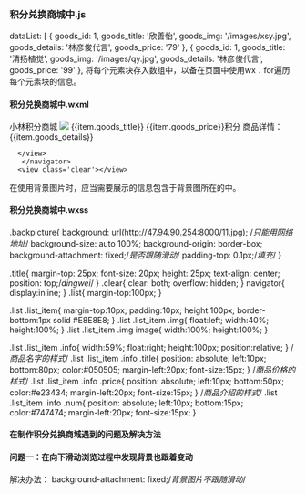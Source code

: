 ### 积分兑换商城中.js
dataList: [
      {
        goods_id: 1,
        goods_title: '欣善怡',
        goods_img: '/images/xsy.jpg',
        goods_details: '林彦俊代言',
        goods_price: '79'
      }, {
        goods_id: 1,
        goods_title: '清扬植觉',
        goods_img: '/images/qy.jpg',
        goods_details: '林彦俊代言',
        goods_price: '99'
      },
将每个元素块存入数组中，以备在页面中使用wx：for遍历每个元素块的信息。

#### 积分兑换商城中.wxml
<view class = 'backpicture'>
<view class="title">小林积分商城</view>
<view class='list'>
  <block wx:for='{{dataList}}' wx:key='list' wx:for-item="item">
  <view class="list_item">
      <navigator url='details?id={{item.goods_id}}'>
      <view class='img'>
        <image src="{{imghref}}{{item.goods_img}}"  mode="aspectFit"/>
      </view>
      <view class='info'>
        <view class='title'>{{item.goods_title}}</view>
        <view class='price'>{{item.goods_price}}积分</view>
        <view class='num'>商品详情：{{item.goods_details}}</view>
    
      </view>
       </navigator>
      <view class='clear'></view>
  </view>
  </block>
</view>
</view>

在使用背景图片时，应当需要展示的信息包含于背景图所在的<view>中。

#### 积分兑换商城中.wxss
.backpicture{
  background: url(http://47.94.90.254:8000/11.jpg);  /*只能用网络地址*/
  background-size: auto 100%;
  background-origin: border-box;
  background-attachment: fixed;/*是否跟随滑动*/
  padding-top: 0.1px;/*填充*/
}

.title{
  margin-top: 25px;
  font-size: 20px;
  height: 25px;
  text-align: center;  
  position: top;/*dingwei*/
}
.clear{
  clear: both;
  overflow: hidden;
}
navigator{
  display:inline;
}
.list{
  margin-top:100px;
}
 
.list .list_item{
  margin-top:10px;
  padding:10px;
  height:100px;
  border-bottom:1px solid #E8E8E8;
}
.list .list_item .img{
  float:left;
  width:40%;
  height:100%;
}
.list .list_item .img image{
   width:100%;
   height:100%;
}
 
.list .list_item .info{
  width:59%;
  float:right;
  height:100px;
  position:relative;
}
/*商品名字的样式*/
.list .list_item .info .title{
  position: absolute;
  left:10px;
  bottom:80px;
  color:#050505;
  margin-left:20px;
  font-size:15px;
}
/*商品价格的样式*/
.list .list_item .info .price{
  position: absolute;
  left:10px;
  bottom:50px;
  color:#e23434;
  margin-left:20px;
  font-size:15px;
}
 /*商品介绍的样式*/
.list .list_item .info .num{
  position: absolute;
  left:10px;
  bottom:15px;
  color:#747474;
  margin-left:20px;
  font-size:15px;
}

#### 在制作积分兑换商城遇到的问题及解决方法
#### 问题一：在向下滑动浏览过程中发现背景也跟着变动
解决办法：
background-attachment: fixed;/*背景图片不跟随滑动*/